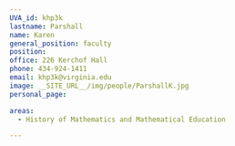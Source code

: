 ```yaml
---
UVA_id: khp3k
lastname: Parshall
name: Karen
general_position: faculty
position:
office: 226 Kerchof Hall
phone: 434-924-1411
email: khp3k@virginia.edu
image: __SITE_URL__/img/people/ParshallK.jpg
personal_page:

areas:
  - History of Mathematics and Mathematical Education

---
```


